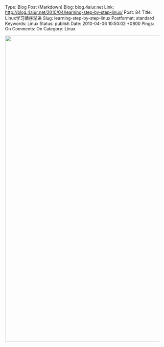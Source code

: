 Type: Blog Post (Markdown)
Blog: blog.4aiur.net
Link: http://blog.4aiur.net/2010/04/learning-step-by-step-linux/
Post: 84
Title: Linux学习循序渐进
Slug: learning-step-by-step-linux
Postformat: standard
Keywords: Linux
Status: publish
Date: 2010-04-06 10:50:02 +0800
Pings: On
Comments: On
Category: Linux

<a href="http://blog.4aiur.net/wp-content/uploads/2010/04/LearningLinux.png"><img class="alignnone size-full wp-image-381" title="LearningLinux" src="http://blog.4aiur.net/wp-content/uploads/2010/04/LearningLinux.png" alt="" width="1130" height="1001" /></a>
